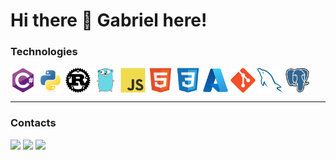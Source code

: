 # **Hi there 👋 Gabriel here!**

### **Technologies**

<div style="display: inline_block">
  <img align="center" alt="Imagem CSharp" height="40" width="40" src="https://raw.githubusercontent.com/devicons/devicon/master/icons/csharp/csharp-original.svg">
  <img align="center" alt="Imagem Python" height="40" width="40" src="https://raw.githubusercontent.com/devicons/devicon/master/icons/python/python-original.svg">
  <img align="center" alt="Imagem Rust" height="40" width="40" src="https://raw.githubusercontent.com/devicons/devicon/master/icons/rust/rust-original.svg">
  <img align="center" alt="Imagem Golang" height="40" width="40" src="https://raw.githubusercontent.com/devicons/devicon/master/icons/go/go-original.svg">
  <img align="center" alt="Imagem Javascript" height="40" width="40" src="https://raw.githubusercontent.com/devicons/devicon/master/icons/javascript/javascript-original.svg">
  <img align="center" alt="Imagem HTML" height="40" width="40" src="https://raw.githubusercontent.com/devicons/devicon/master/icons/html5/html5-original.svg">
  <img align="center" alt="Imagem CSS" height="40" width="40" src="https://raw.githubusercontent.com/devicons/devicon/master/icons/css3/css3-original.svg">
  <img align="center" alt="Imagem Azure" height="40" width="40" src="https://raw.githubusercontent.com/devicons/devicon/master/icons/azure/azure-original.svg">
  <img align="center" alt="Imagem Git" height="40" width="40" src="https://raw.githubusercontent.com/devicons/devicon/master/icons/git/git-original.svg">
  <img align="center" alt="Imagem MySQL" height="40" width="40" src="https://raw.githubusercontent.com/devicons/devicon/master/icons/mysql/mysql-original.svg">
  <img align="center" alt="Imagem PostgreSQL" height="40" width="40" src="https://raw.githubusercontent.com/devicons/devicon/master/icons/postgresql/postgresql-original.svg">
</div>

---

### **Contacts**
<div style="display: inline_block">
  <a href="https://www.linkedin.com/in/gmessiasp/"><img src ="https://img.shields.io/badge/GMessias-0077B5?style=for-the-badge&logo=linkedin&logoColor=white"/></a>
  <a href="mailto:gmessiasp@gmail.com"><img src ="https://img.shields.io/badge/gmessiasp@gmail.com-D14836?style=for-the-badge&logo=gmail&logoColor=white"/></a>
  <a href="https://www.instagram.com/gmessiasp/"><img src ="https://img.shields.io/badge/gmessiasp-E4405F?style=for-the-badge&logo=instagram&logoColor=white"/></a>
</div>
